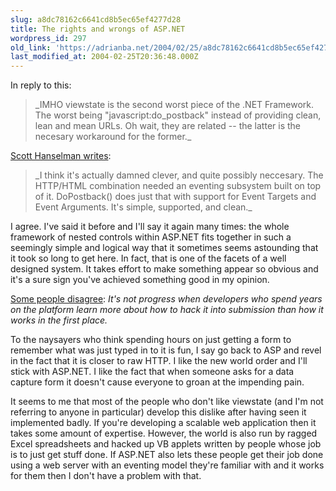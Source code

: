```yaml
---
slug: a8dc78162c6641cd8b5ec65ef4277d28
title: The rights and wrongs of ASP.NET
wordpress_id: 297
old_link: 'https://adrianba.net/2004/02/25/a8dc78162c6641cd8b5ec65ef4277d28/'
last_modified_at: 2004-02-25T20:36:48.000Z
---
```


In reply to this:

<blockquote>_IMHO viewstate is the second worst piece of the
.NET Framework. The worst being "javascript:do_postback" instead of
providing clean, lean and mean URLs. Oh wait, they are related --
the latter is the necesary workaround for the
former._</blockquote>

[
Scott Hanselman writes](http://www.hanselman.com/blog/PermaLink.aspx?guid=f96141db-a1db-42b0-b87b-823e91d18352):

<blockquote>_I think it's actually damned clever, and quite
possibly neccesary. The HTTP/HTML combination needed an eventing
subsystem built on top of it. DoPostback() does just that with
support for Event Targets and Event Arguments. It's simple,
supported, and clean._</blockquote>

I agree. I've said it before and I'll say it again many times:
the whole framework of nested controls within ASP.NET fits together
in such a seemingly simple and logical way that it sometimes seems
astounding that it took so long to get here. In fact, that is one
of the facets of a well designed system. It takes effort to make
something appear so obvious and it's a sure sign you've achieved
something good in my opinion.

[
Some people disagree](http://www.tallent.us/CommentView.aspx?guid=b0f05e47-0b41-4ef2-8c5f-41ccc1f4cb86): _It's not progress when developers who
spend *years* on the platform learn more about how to hack it into
submission than how it works in the first place._

To the naysayers who think spending hours on just getting a form
to remember what was just typed in to it is fun, I say go back to
ASP and revel in the fact that it is closer to raw HTTP. I like the
new world order and I'll stick with ASP.NET. I like the fact that
when someone asks for a data capture form it doesn't cause everyone
to groan at the impending pain.

It seems to me that most of the people who don't like viewstate
(and I'm not referring to anyone in particular) develop this
dislike after having seen it implemented badly. If you're
developing a scalable web application then it takes some amount of
expertise. However, the world is also run by ragged Excel
spreadsheets and hacked up VB applets written by people whose job
is to just get stuff done. If ASP.NET also lets these people get
their job done using a web server with an eventing model they're
familiar with and it works for them then I don't have a problem
with that.
